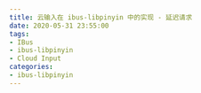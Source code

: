 ```yaml
---
title: 云输入在 ibus-libpinyin 中的实现 - 延迟请求
date: 2020-05-31 23:55:00
tags:
- IBus
- ibus-libpinyin
- Cloud Input
categories:
- ibus-libpinyin
---
```



